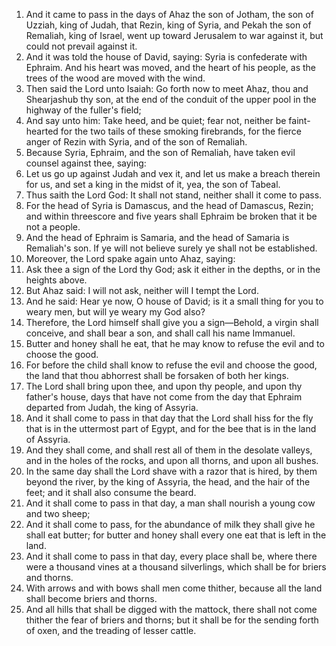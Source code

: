 1. And it came to pass in the days of Ahaz the son of Jotham, the son of Uzziah, king of Judah, that Rezin, king of Syria, and Pekah the son of Remaliah, king of Israel, went up toward Jerusalem to war against it, but could not prevail against it.
2. And it was told the house of David, saying: Syria is confederate with Ephraim. And his heart was moved, and the heart of his people, as the trees of the wood are moved with the wind.
3. Then said the Lord unto Isaiah: Go forth now to meet Ahaz, thou and Shearjashub thy son, at the end of the conduit of the upper pool in the highway of the fuller's field;
4. And say unto him: Take heed, and be quiet; fear not, neither be faint-hearted for the two tails of these smoking firebrands, for the fierce anger of Rezin with Syria, and of the son of Remaliah.
5. Because Syria, Ephraim, and the son of Remaliah, have taken evil counsel against thee, saying:
6. Let us go up against Judah and vex it, and let us make a breach therein for us, and set a king in the midst of it, yea, the son of Tabeal.
7. Thus saith the Lord God: It shall not stand, neither shall it come to pass.
8. For the head of Syria is Damascus, and the head of Damascus, Rezin; and within threescore and five years shall Ephraim be broken that it be not a people.
9. And the head of Ephraim is Samaria, and the head of Samaria is Remaliah's son. If ye will not believe surely ye shall not be established.
10. Moreover, the Lord spake again unto Ahaz, saying:
11. Ask thee a sign of the Lord thy God; ask it either in the depths, or in the heights above.
12. But Ahaz said: I will not ask, neither will I tempt the Lord.
13. And he said: Hear ye now, O house of David; is it a small thing for you to weary men, but will ye weary my God also?
14. Therefore, the Lord himself shall give you a sign—Behold, a virgin shall conceive, and shall bear a son, and shall call his name Immanuel.
15. Butter and honey shall he eat, that he may know to refuse the evil and to choose the good.
16. For before the child shall know to refuse the evil and choose the good, the land that thou abhorrest shall be forsaken of both her kings.
17. The Lord shall bring upon thee, and upon thy people, and upon thy father's house, days that have not come from the day that Ephraim departed from Judah, the king of Assyria.
18. And it shall come to pass in that day that the Lord shall hiss for the fly that is in the uttermost part of Egypt, and for the bee that is in the land of Assyria.
19. And they shall come, and shall rest all of them in the desolate valleys, and in the holes of the rocks, and upon all thorns, and upon all bushes.
20. In the same day shall the Lord shave with a razor that is hired, by them beyond the river, by the king of Assyria, the head, and the hair of the feet; and it shall also consume the beard.
21. And it shall come to pass in that day, a man shall nourish a young cow and two sheep;
22. And it shall come to pass, for the abundance of milk they shall give he shall eat butter; for butter and honey shall every one eat that is left in the land.
23. And it shall come to pass in that day, every place shall be, where there were a thousand vines at a thousand silverlings, which shall be for briers and thorns.
24. With arrows and with bows shall men come thither, because all the land shall become briers and thorns.
25. And all hills that shall be digged with the mattock, there shall not come thither the fear of briers and thorns; but it shall be for the sending forth of oxen, and the treading of lesser cattle.
